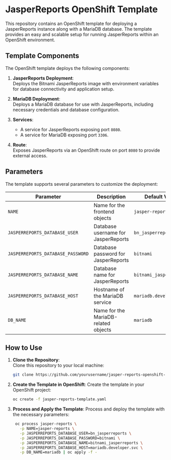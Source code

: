 # JasperReports OpenShift Template

This repository contains an OpenShift template for deploying a JasperReports instance along with a MariaDB database. The template provides an easy and scalable setup for running JasperReports within an OpenShift environment.

## Template Components

The OpenShift template deploys the following components:

1. **JasperReports Deployment**:  
   Deploys the Bitnami JasperReports image with environment variables for database connectivity and application setup.
   
2. **MariaDB Deployment**:  
   Deploys a MariaDB database for use with JasperReports, including necessary credentials and database configuration.

3. **Services**:  
   - A service for JasperReports exposing port `8080`.
   - A service for MariaDB exposing port `3306`.

4. **Route**:  
   Exposes JasperReports via an OpenShift route on port `8080` to provide external access.

## Parameters

The template supports several parameters to customize the deployment:

| Parameter                         | Description                                  | Default Value               |
| ---------------------------------- | -------------------------------------------- | --------------------------- |
| `NAME`                             | Name for the frontend objects                | `jasper-reports`             |
| `JASPERREPORTS_DATABASE_USER`      | Database username for JasperReports          | `bn_jasperreports`           |
| `JASPERREPORTS_DATABASE_PASSWORD`  | Database password for JasperReports          | `bitnami`                    |
| `JASPERREPORTS_DATABASE_NAME`      | Database name for JasperReports              | `bitnami_jasperreports`      |
| `JASPERREPORTS_DATABASE_HOST`      | Hostname of the MariaDB service              | `mariadb.developer.svc`      |
| `DB_NAME`                          | Name for the MariaDB-related objects         | `mariadb`                    |

## How to Use

1. **Clone the Repository**:  
   Clone this repository to your local machine:

   ```bash
   git clone https://github.com/yourusername/jasper-reports-openshift-template.git

2. **Create the Template in OpenShift**:
   Create the template in your OpenShift project:

   ```bash
   oc create -f jasper-reports-template.yaml

3. **Process and Apply the Template**:
   Process and deploy the template with the necessary parameters:

   ```bash
    oc process jasper-reports \
      -p NAME=jasper-reports \
      -p JASPERREPORTS_DATABASE_USER=bn_jasperreports \
      -p JASPERREPORTS_DATABASE_PASSWORD=bitnami \
      -p JASPERREPORTS_DATABASE_NAME=bitnami_jasperreports \
      -p JASPERREPORTS_DATABASE_HOST=mariadb.developer.svc \
      -p DB_NAME=mariadb | oc apply -f -
